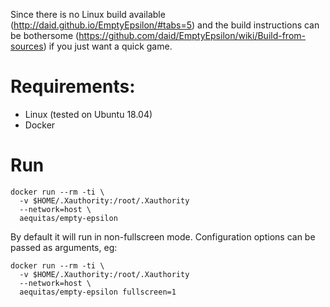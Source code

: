 Since there is no Linux build available (http://daid.github.io/EmptyEpsilon/#tabs=5) and the build instructions can be bothersome (https://github.com/daid/EmptyEpsilon/wiki/Build-from-sources) if you just want a quick game.

# Requirements:

- Linux (tested on Ubuntu 18.04)
- Docker

# Run

```
docker run --rm -ti \
  -v $HOME/.Xauthority:/root/.Xauthority 
  --network=host \
  aequitas/empty-epsilon
```

By default it will run in non-fullscreen mode. Configuration options can be passed as arguments, eg:

```
docker run --rm -ti \
  -v $HOME/.Xauthority:/root/.Xauthority 
  --network=host \
  aequitas/empty-epsilon fullscreen=1
```
